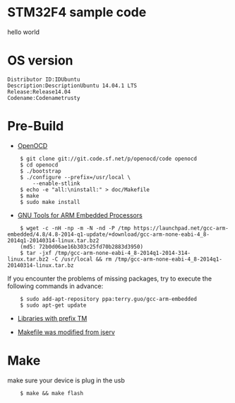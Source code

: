 

STM32F4 sample code 
===================
hello world


OS version 
==========
```
Distributor ID:IDUbuntu
Description:DescriptionUbuntu 14.04.1 LTS
Release:Release14.04
Codename:Codenametrusty
```

Pre-Build 
=========

* [OpenOCD](http://openocd.sourceforge.net/)
```
    $ git clone git://git.code.sf.net/p/openocd/code openocd
    $ cd openocd
    $ ./bootstrap
    $ ./configure --prefix=/usr/local \
        --enable-stlink
    $ echo -e "all:\ninstall:" > doc/Makefile
    $ make
    $ sudo make install
```
* [GNU Tools for ARM Embedded Processors](https://launchpad.net/gcc-arm-embedded)
```
    $ wget -c -nH -np -m -N -nd -P /tmp https://launchpad.net/gcc-arm-embedded/4.8/4.8-2014-q1-update/+download/gcc-arm-none-eabi-4_8-2014q1-20140314-linux.tar.bz2
    (md5: 72b0d06ae16b303c25fd70b2883d3950)
    $ tar -jxf /tmp/gcc-arm-none-eabi-4_8-2014q1-2014-314-linux.tar.bz2 -C /usr/local && rm /tmp/gcc-arm-none-eabi-4_8-2014q1-20140314-linux.tar.bz

```

If you encounter the problems of missing packages, try to execute the
following commands in advance:

```
    $ sudo add-apt-repository ppa:terry.guo/gcc-arm-embedded
    $ sudo apt-get update
```

* [Libraries with prefix TM](https://stm32f4-discovery.com)

* [Makefile was modified from jserv](wiki.csie.ncku.edu.tw)

Make 
====

make sure your device is plug in the usb

```
    $ make && make flash
```
